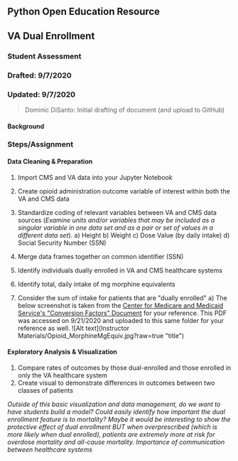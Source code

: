 ## Python Open Education Resource
## VA Dual Enrollment 
### Student Assessment
### Drafted: 9/7/2020
### Updated: 9/7/2020
 > Dominic DiSanto: Initial drafting of document (and upload to GitHub)

#### Background



### Steps/Assignment

#### Data Cleaning & Preparation
1) Import CMS and VA data into your Jupyter Notebook
2) Create opioid administration outcome variable of interest within both the VA and CMS data
3) Standardize coding of relevant variables between VA and CMS data sources (*Examine units and/or variables that may be included as a singular variable in one data set and as a pair or set of values in a different data set*).
    a) Height
    b) Weight
    c) Dose Value (by daily intake)
    d) Social Security Number (SSN)
3) Merge data frames together on common identifier (SSN)
4) Identify individuals dually enrolled in VA and CMS healthcare systems 

5) Identify total, daily intake of mg morphine equivalents 
6) Consider the sum of intake for patients that are "dually enrolled" 
     a) The below screenshot is taken from the [Center for Medicare and Medicaid Service's "Conversion Factors" Document](https://www.cms.gov/Medicare/Prescription-Drug-coverage/PrescriptionDrugCovContra/Downloads/Opioid-Morphine-EQ-Conversion-Factors-Aug-2017.pdf) for your reference. This PDF was accessed on 9/21/2020 and uploaded to this same folder for your reference as well. 
![Alt text](Instructor Materials/Opioid_MorphineMgEquiv.jpg?raw=true "title")


#### Exploratory Analysis & Visualization
1) Compare rates of outcomes by those dual-enrolled and those enrolled in only the VA healthcare system
2) Create visual to demonstrate differences in outcomes between two classes of patients


<i>Outside of this basic visualization and data management, do we want to have students build a model? Could easily identify how important the dual enrollment feature is to mortality? Maybe it would be interesting to show the protective effect of dual enrollment BUT when overprescribed (which is more likely when dual enrolled), patients are extremely more at risk for overdose mortality and all-cause mortality. Importance of communication between healthcare systems</i>
